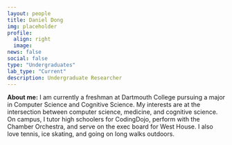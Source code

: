 ```yaml
---
layout: people
title: Daniel Dong
img: placeholder
profile:
  align: right
  image:
news: false
social: false
type: "Undergraduates"
lab_type: "Current"
description: Undergraduate Researcher
---
```

**About me:** I am currently a freshman at Dartmouth College pursuing a major in Computer Science and Cognitive Science. My interests are at the intersection between computer science, medicine, and cognitive science. On campus, I tutor high schoolers for CodingDojo, perform with the Chamber Orchestra, and serve on the exec board for West House. I also love tennis, ice skating, and going on long walks outdoors. 
